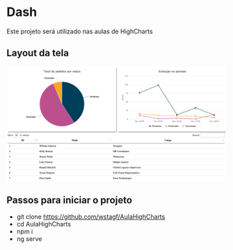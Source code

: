 # Dash

Este projeto será utilizado nas aulas de HighCharts

## Layout da tela


![img](https://github.com/wstagf/AulaHighCharts/blob/master/screenshots/paginainicial.png?raw=true)


## Passos para iniciar o projeto
* git clone https://github.com/wstagf/AulaHighCharts
* cd AulaHighCharts
* npm i
* ng serve

